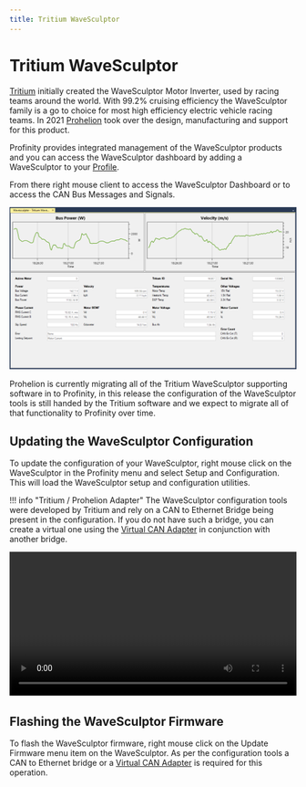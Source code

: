 ```yaml
---
title: Tritium WaveSculptor
---
```


# Tritium WaveSculptor

[Tritium](https://www.tritiumcharging.com/) initially created the WaveSculptor Motor Inverter, used by racing teams around the world.  With 99.2% cruising efficiency the WaveSculptor family is a go to choice for most high efficiency electric vehicle racing teams.  In 2021 [Prohelion](https://www.prohelion.com) took over the design, manufacturing and support for this product.

Profinity provides integrated management of the WaveSculptor products and you can access the WaveSculptor dashboard by adding a WaveSculptor to your [Profile](10_Profiles.md). 

From there right mouse client to access the WaveSculptor Dashboard or to access the CAN Bus Messages and Signals.

![Tritium WaveSculptor](images/WaveSculptor.png)

Prohelion is currently migrating all of the Tritium WaveSculptor supporting software in to Profinity, in this release the configuration of the WaveSculptor tools is still handed by the Tritium software and we expect to migrate all of that functionality to Profinity over time.

## Updating the WaveSculptor Configuration

To update the configuration of your WaveSculptor, right mouse click on the WaveSculptor in the Profinity menu and select Setup and Configuration.  This will load the WaveSculptor setup and configuration utilities.

!!! info "Tritium / Prohelion Adapter"
    The WaveSculptor configuration tools were developed by Tritium and rely on a CAN to Ethernet Bridge being present in the configuration.  If you do not have such a bridge, you can create a virtual one using the [Virtual CAN Adapter](25_Virtual_CAN_Adapter.md) in conjunction with another bridge.

<video autoplay loop controls width="100%">
  <source src="video/ConfigWS22.mov" type="video/mp4">
  Your browser does not support the video tag.
</video>

## Flashing the WaveSculptor Firmware

To flash the WaveSculptor firmware, right mouse click on the Update Firmware menu item on the WaveSculptor.  As per the configuration tools a CAN to Ethernet bridge or a [Virtual CAN Adapter](25_Virtual_CAN_Adapter.md) is required for this operation.

